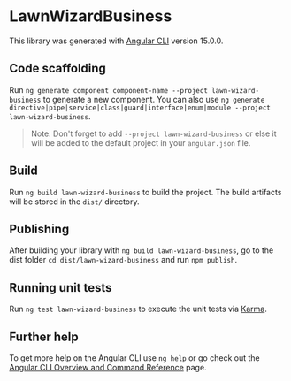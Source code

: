 # LawnWizardBusiness

This library was generated with [Angular CLI](https://github.com/angular/angular-cli) version 15.0.0.

## Code scaffolding

Run `ng generate component component-name --project lawn-wizard-business` to generate a new component. You can also use `ng generate directive|pipe|service|class|guard|interface|enum|module --project lawn-wizard-business`.
> Note: Don't forget to add `--project lawn-wizard-business` or else it will be added to the default project in your `angular.json` file. 

## Build

Run `ng build lawn-wizard-business` to build the project. The build artifacts will be stored in the `dist/` directory.

## Publishing

After building your library with `ng build lawn-wizard-business`, go to the dist folder `cd dist/lawn-wizard-business` and run `npm publish`.

## Running unit tests

Run `ng test lawn-wizard-business` to execute the unit tests via [Karma](https://karma-runner.github.io).

## Further help

To get more help on the Angular CLI use `ng help` or go check out the [Angular CLI Overview and Command Reference](https://angular.io/cli) page.
